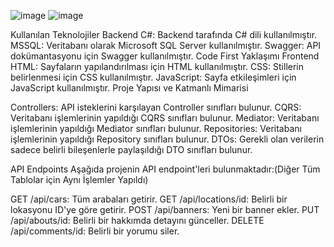 ![image](https://github.com/erdem-abat/UdemyCarBook/assets/28300161/53d62c44-45f4-4e94-8cff-0f7b0eecd9c2)
![image](https://github.com/erdem-abat/UdemyCarBook/assets/28300161/72177712-ca84-4e7f-8e29-dda1e7425820)


Kullanılan Teknolojiler
Backend
C#: Backend tarafında C# dili kullanılmıştır.
MSSQL: Veritabanı olarak Microsoft SQL Server kullanılmıştır.
Swagger: API dokümantasyonu için Swagger kullanılmıştır.
Code First Yaklaşımı
Frontend
HTML: Sayfaların yapılandırılması için HTML kullanılmıştır.
CSS: Stillerin belirlenmesi için CSS kullanılmıştır.
JavaScript: Sayfa etkileşimleri için JavaScript kullanılmıştır.
Proje Yapısı ve Katmanlı Mimarisi

Controllers: API isteklerini karşılayan Controller sınıfları bulunur.
CQRS: Veritabanı işlemlerinin yapıldığı CQRS sınıfları bulunur.
Mediator: Veritabanı işlemlerinin yapıldığı Mediator sınıfları bulunur.
Repositories: Veritabanı işlemlerinin yapıldığı Repository sınıfları bulunur.
DTOs: Gerekli olan verilerin sadece belirli bileşenlerle paylaşıldığı DTO sınıfları bulunur.

API Endpoints
Aşağıda projenin API endpoint'leri bulunmaktadır:(Diğer Tüm Tablolar için Aynı İşlemler Yapıldı)

GET /api/cars: Tüm arabaları getirir.
GET /api/locations/id: Belirli bir lokasyonu ID'ye göre getirir.
POST /api/banners: Yeni bir banner ekler.
PUT /api/abouts/id: Belirli bir hakkımda detayını günceller.
DELETE /api/comments/id: Belirli bir yorumu siler.
